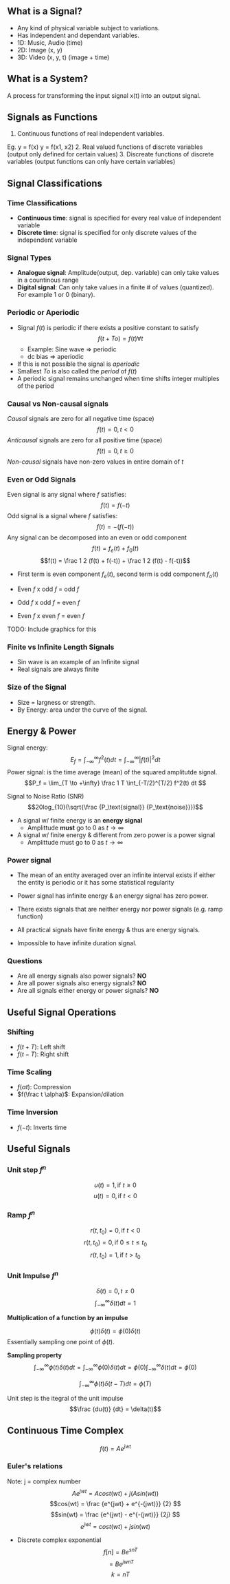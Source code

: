 ## What is a Signal?
* Any kind of physical variable subject to variations.
* Has independent and dependant variables.
* 1D: Music, Audio (time)
* 2D: Image (x, y)
* 3D: Video (x, y, t) (image + time)

## What is a System?
A process for transforming the input signal x(t) into an output signal.

## Signals as Functions
1. Continuous functions of real independent variables. 
  
  Eg. y = f(x) y = f(x1, x2)
2. Real valued functions of discrete variables (output only defined for certain values)
3. Discreate functions of discrete variables (output functions can only have certain variables)

## Signal Classifications

### Time Classifications

* **Continuous time**: signal is specified for every real value of independent variable
* **Discrete time**: signal is specified for only discrete values of the independent variable

### Signal Types
* **Analogue signal**: Amplitude(output, dep. variable) can only take values in a countinous range 
* **Digital signal**: Can only take values in a finite # of values (quantized). For example 1 or 0 (binary).

### Periodic or Aperiodic
* Signal $f(t)$ is periodic if there exists a positive constant to satisfy $$f(t+To) = f(t) \forall t$$
  * Example: Sine wave => periodic
  * dc bias => aperiodic
* If this is not possible the signal is *aperiodic*
* Smallest $To$ is also called the *period* of $f(t)$
* A periodic signal remains unchanged when time shifts integer multiples of the period

### Causal vs Non-causal signals
*Causal* signals are zero for all negative time (space)
$$f(t) = 0, t < 0$$
*Anticausal* signals are zero for all positive time (space)
$$f(t) = 0, t ≥ 0$$
*Non-causal* signals have non-zero values in entire domain of $t$

### Even or Odd Signals
Even signal is any signal where $f$ satisfies:
$$f(t) = f(-t)$$
Odd signal is a signal where $f$ satisfies:
$$f(t) = -(f(-t))$$
Any signal can be decomposed into an even or odd component
$$f(t) = f_{e}(t) + f_{0}(t)$$
$$f(t) = \frac 1 2 (f(t) + f(-t)) + \frac 1 2 (f(t) - f(-t))$$

* First term is even component $f_{e}(t)$, second term is odd component $f_{o}(t)$

* Even $f$ x odd $f$ = odd $f$
* Odd $f$ x odd $f$ = even $f$
* Even $f$ x even $f$ = even $f$

TODO: Include graphics for this

### Finite vs Infinite Length Signals
* Sin wave is an example of an Infinite signal
* Real signals are always finite

### Size of the Signal
* Size = largness or strength.
* By Energy: area under the curve of the signal.

## Energy & Power
Signal energy: $$E_f = \int_{-\infty}^{\infty} f^2(t) dt = \int_{-\infty}^{\infty} |f(t)|^2 dt $$
Power signal: is the time average (mean) of the squared amplitutde signal. 
$$P_f = \lim_{T \to +\infty} \frac 1 T \int_{-T/2}^{T/2} f^2(t) dt $$

Signal to Noise Ratio (SNR)
$$20log_{10}(\sqrt{\frac {P_\text{signal}} {P_\text{noise}}})$$

* A signal w/ finite energy is an **energy signal**
  * Amplittude **must** go to 0 as $t \to \infty$
* A signal w/ finite energy & different from zero power is a power signal
  * Amplittude must go to 0 as $t \to \infty$

### Power signal 
* The mean of an entity averaged over an infinite interval exists if either the entity is periodic or it has some statistical regularity
* Power signal has infinite energy & an energy signal has zero power.
* There exists signals that are neither energy nor power signals (e.g. ramp function)

* All practical signals have finite energy & thus are energy signals.
* Impossible to have infinite duration signal.

### Questions
* Are all energy signals also power signals? **NO**
* Are all power signals also energy signals? **NO**
* Are all signals either energy or power signals? **NO**

## Useful Signal Operations

### Shifting
* $f(t + T)$: Left shift
* $f(t - T)$: Right shift

### Time Scaling
* $f(\alpha t)$: Compression
* $f(\frac t \alpha)$: Expansion/dilation

### Time Inversion
* $f(-t)$: Inverts time

## Useful Signals

### Unit step $f^n$
$$ u(t) = 1, \text{if } t ≥ 0 $$
$$ u(t) = 0, \text{if } t < 0 $$

### Ramp $f^n$
$$ r(t, t_0) = 0, \text{if } t < 0 $$
$$ r(t, t_0) = 0, \text{if } 0 ≤ t ≤ t_0 $$
$$ r(t, t_0) = 1, \text{if } t > t_0 $$

### Unit Impulse $f^n$
$$\delta(t) = 0, t ≠ 0$$
$$\int_{-\infty}^{\infty} \delta(t) dt = 1$$

**Multiplication of a function by an impulse**

$$\phi(t) \delta(t) = \phi(0)\delta(t)$$
Essentially sampling one point of $\phi(t)$.

**Sampling property**
$$\int_{-\infty}^{\infty} \phi(t) \delta(t) dt
=\int_{-\infty}^{\infty} \phi(0) \delta(t) dt
=\phi(0)  \int_{-\infty}^{\infty} \delta(t) dt
=\phi(0)$$

$$\int_{-\infty}^{\infty} \phi(t) \delta(t -T) dt =\phi(T)$$

Unit step is the itegral of the unit impulse
$$\frac {du(t)} {dt} = \delta(t)$$

## Continuous Time Complex
$$f(t) = Ae^{jwt}$$

### Euler's relations
Note: j = complex number
$$Ae^{jwt} = Acost(wt) + j(Asin(wt))$$
$$cos(wt) = \frac {e^{jwt} + e^{-(jwt)}} {2} $$
$$sin(wt) = \frac {e^{jwt} - e^{-(jwt)}} {2j} $$
$$e^{jwt} = cost(wt) + jsin(wt)$$
* Discrete complex exponential
$$f[n] = Be^{snT}$$
$$= Be^{jwnT}$$
$$k=nT$$